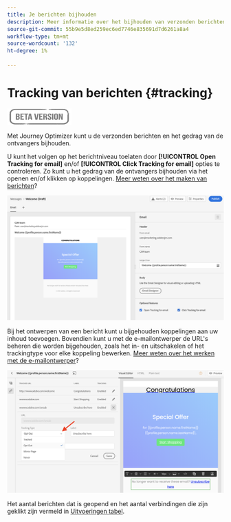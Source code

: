 ```yaml
---
title: Je berichten bijhouden
description: Meer informatie over het bijhouden van verzonden berichten
source-git-commit: 55b9e5d8ed259ec6ed7746e835691d7d6261a8a4
workflow-type: tm+mt
source-wordcount: '132'
ht-degree: 1%

---
```


# Tracking van berichten {#tracking}

![](assets/do-not-localize/badge.png)

Met Journey Optimizer kunt u de verzonden berichten en het gedrag van de ontvangers bijhouden.

U kunt het volgen op het berichtniveau toelaten door **[!UICONTROL Open Tracking for email]** en/of **[!UICONTROL Click Tracking for email]** opties te controleren. Zo kunt u het gedrag van de ontvangers bijhouden via het openen en/of klikken op koppelingen. [Meer weten over het maken van berichten](create-message.md)?

![](assets/message-tracking.png)

Bij het ontwerpen van een bericht kunt u bijgehouden koppelingen aan uw inhoud toevoegen. Bovendien kunt u met de e-mailontwerper de URL&#39;s beheren die worden bijgehouden, zoals het in- en uitschakelen of het trackingtype voor elke koppeling bewerken. [Meer weten over het werken met de e-mailontwerper](create-email-content.md)?

![](assets/message-tracked-links.png)

Het aantal berichten dat is geopend en het aantal verbindingen die zijn geklikt zijn vermeld in [Uitvoeringen tabel](message-monitoring.md).
